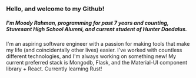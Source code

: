 ### Hello, and welcome to my Github!
##### I'm Moody Rahman, programming for past 7 years and counting, Stuvesant High School Alumni, and current student of Hunter Daedalus.

I'm an aspiring software engineer with a passion for making tools that make my life (and coincidentally other lives) easier. I've worked with countless different technologies, and I'm always working on something new! My current preferred stack is Mongodb, Flask, and the Material-UI component library + React. 
Currently learning Rust!
